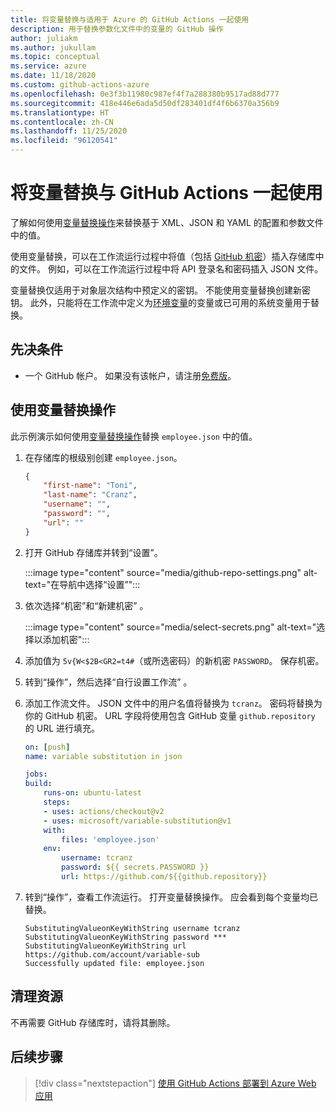 ```yaml
---
title: 将变量替换与适用于 Azure 的 GitHub Actions 一起使用
description: 用于替换参数化文件中的变量的 GitHub 操作
author: juliakm
ms.author: jukullam
ms.topic: conceptual
ms.service: azure
ms.date: 11/18/2020
ms.custom: github-actions-azure
ms.openlocfilehash: 0e3f3b11980c987ef4f7a288380b9517ad88d777
ms.sourcegitcommit: 418e446e6ada5d50df283401df4f6b6370a356b9
ms.translationtype: HT
ms.contentlocale: zh-CN
ms.lasthandoff: 11/25/2020
ms.locfileid: "96120541"
---
```

# <a name="use-variable-substitution-with-github-actions"></a>将变量替换与 GitHub Actions 一起使用

了解如何使用[变量替换操作](https://github.com/marketplace/actions/variable-substitution)来替换基于 XML、JSON 和 YAML 的配置和参数文件中的值。

使用变量替换，可以在工作流运行过程中将值（包括 [GitHub 机密](https://docs.github.com/en/free-pro-team@latest/actions/reference/encrypted-secrets)）插入存储库中的文件。 例如，可以在工作流运行过程中将 API 登录名和密码插入 JSON 文件。

变量替换仅适用于对象层次结构中预定义的密钥。 不能使用变量替换创建新密钥。 此外，只能将在工作流中定义为[环境变量](https://docs.github.com/en/free-pro-team@latest/actions/reference/environment-variables)的变量或已可用的系统变量用于替换。

## <a name="prerequisites"></a>先决条件

- 一个 GitHub 帐户。 如果没有该帐户，请注册[免费版](https://github.com/join)。  

## <a name="use-the-variable-substitution-action"></a>使用变量替换操作

此示例演示如何使用[变量替换操作](https://github.com/marketplace/actions/variable-substitution)替换 `employee.json` 中的值。

1. 在存储库的根级别创建 `employee.json`。

    ```json
    {
        "first-name": "Toni",
        "last-name": "Cranz",
        "username": "",
        "password": "",
        "url": ""
    }
    ```

2. 打开 GitHub 存储库并转到“设置”。

    :::image type="content" source="media/github-repo-settings.png" alt-text="在导航中选择“设置”":::

3. 依次选择“机密”和“新建机密” 。

    :::image type="content" source="media/select-secrets.png" alt-text="选择以添加机密":::

4. 添加值为 `5v{W<$2B<GR2=t4#`（或所选密码）的新机密 `PASSWORD`。 保存机密。 

5. 转到“操作”，然后选择“自行设置工作流” 。

6. 添加工作流文件。 JSON 文件中的用户名值将替换为 `tcranz`。 密码将替换为你的 GitHub 机密。 URL 字段将使用包含 GitHub 变量 `github.repository` 的 URL 进行填充。

    ```yaml
    on: [push]
    name: variable substitution in json

    jobs:
    build:
        runs-on: ubuntu-latest
        steps:
        - uses: actions/checkout@v2
        - uses: microsoft/variable-substitution@v1 
        with:
            files: 'employee.json'
        env:
            username: tcranz
            password: ${{ secrets.PASSWORD }}
            url: https://github.com/${{github.repository}}

    ```

7. 转到“操作”，查看工作流运行。 打开变量替换操作。 应会看到每个变量均已替换。

    ```text
    SubstitutingValueonKeyWithString username tcranz
    SubstitutingValueonKeyWithString password ***
    SubstitutingValueonKeyWithString url https://github.com/account/variable-sub
    Successfully updated file: employee.json
    ```

## <a name="clean-up-resources"></a>清理资源

不再需要 GitHub 存储库时，请将其删除。

## <a name="next-steps"></a>后续步骤

> [!div class="nextstepaction"]
> [使用 GitHub Actions 部署到 Azure Web 应用](/azure/app-service/deploy-github-actions)
